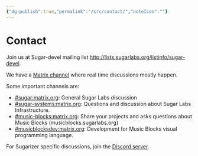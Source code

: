 ```yaml
---
{"dg-publish":true,"permalink":"/src/contact/","noteIcon":""}
---
```


Contact
=======

Join us at Sugar-devel mailing list
<http://lists.sugarlabs.org/listinfo/sugar-devel>.

We have a [Matrix channel][Matrix] where real time discussions mostly happen. 

Some important channels are:
* [#sugar:matrix.org][sugar_matrix]: General Sugar Labs discussion
* [#sugar-systems:matrix.org][sugar_systems_matrix]: Questions and discussion about Sugar Labs Infrastructure.
* [#music-blocks:matrix.org][music_blocks_matrix]: Share your projects and asks questions about Music Blocks (musicblocks.sugarlabs.org)
* [#musicblocksdev:matrix.org][music_blocks_dev_matrix]: Development for Music Blocks visual programming language.

For Sugarizer specific discussions, join the [Discord server][sugarizer_discord].

[Matrix]: https://www.matrix.org/
[matrix-reg-wiki]: https://wiki.sugarlabs.org/go/Matrix#How_to_use_Matrix_channels
[sugar_matrix]: https://matrix.to/#/#sugar:matrix.org
[sugar_systems_matrix]: https://matrix.to/#/#sugar-systems:matrix.org
[music_blocks_matrix]: https://matrix.to/#/#music-blocks:matrix.org
[music_blocks_dev_matrix]: https://matrix.to/#/#musicblocksdev:matrix.org
[sugarizer_discord]: https://discord.gg/Djeqr8xAdM
